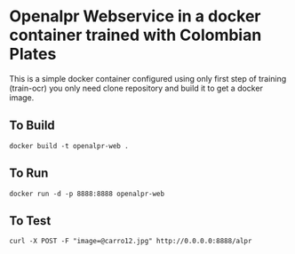# Openalpr Webservice in a docker container trained with Colombian Plates

This is a simple docker container  configured using only  first step of training (train-ocr) you only need clone repository and  build it to get 
a docker image.

## To Build

```
docker build -t openalpr-web .
```

## To Run

```
docker run -d -p 8888:8888 openalpr-web
```

## To Test

```
curl -X POST -F "image=@carro12.jpg" http://0.0.0.0:8888/alpr
```


